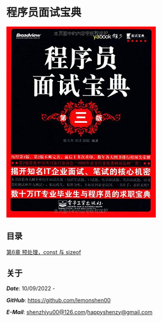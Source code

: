 # 程序员面试宝典

![Cover](程序员面试宝典.jpg)

## 目录

[第6章 预处理，const 与 sizeof](https://github.com/lemonshen00/reading-record/blob/main/%E7%A8%8B%E5%BA%8F%E5%91%98%E9%9D%A2%E8%AF%95%E5%AE%9D%E5%85%B8/%E7%AC%AC6%E7%AB%A0%20%E9%A2%84%E5%A4%84%E7%90%86%EF%BC%8Cconst%20%E4%B8%8E%20sizeof/README.md)

## 关于

***Date***: 10/09/2022 - 

***GitHub***: https://github.com/lemonshen00

***E-Mail***: shenzhiyu00@126.com/happyshenzy@gmail.com
